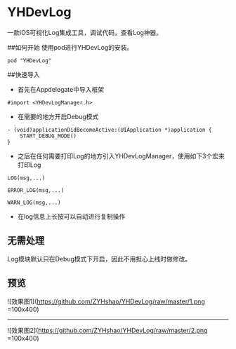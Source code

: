 # YHDevLog
一款iOS可视化Log集成工具，调试代码，查看Log神器。

##如何开始
使用pod进行YHDevLog的安装。

```
pod "YHDevLog"
```
##快速导入
* 首先在Appdelegate中导入框架

```
#import <YHDevLogManager.h>
```
* 在需要的地方开启Debug模式

```
- (void)applicationDidBecomeActive:(UIApplication *)application {
    START_DEBUG_MODE()
}
```
* 之后在任何需要打印Log的地方引入YHDevLogManager，使用如下3个宏来打印Log

`LOG(msg,...)`

`ERROR_LOG(msg,...)`

`WARN_LOG(msg,...)`

* 在log信息上长按可以自动进行复制操作

## 无需处理
Log模块默认只在Debug模式下开启，因此不用担心上线时做修改。
## 预览
![效果图1](https://github.com/ZYHshao/YHDevLog/raw/master/1.png  =100x400)

***

![效果图2](https://github.com/ZYHshao/YHDevLog/raw/master/2.png  =100x400)

